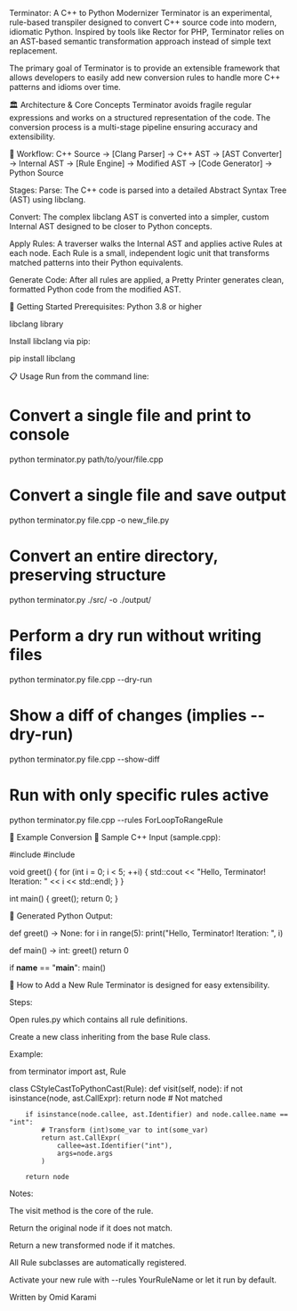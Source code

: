 Terminator: A C++ to Python Modernizer
Terminator is an experimental, rule-based transpiler designed to convert C++ source code into modern, idiomatic Python.
Inspired by tools like Rector for PHP, Terminator relies on an AST-based semantic transformation approach instead of simple text replacement.

The primary goal of Terminator is to provide an extensible framework that allows developers to easily add new conversion rules to handle more C++ patterns and idioms over time.

🏛️ Architecture & Core Concepts
Terminator avoids fragile regular expressions and works on a structured representation of the code.
The conversion process is a multi-stage pipeline ensuring accuracy and extensibility.

🔷 Workflow:
C++ Source
→ [Clang Parser]
→ C++ AST
→ [AST Converter]
→ Internal AST
→ [Rule Engine]
→ Modified AST
→ [Code Generator]
→ Python Source

Stages:
Parse:
The C++ code is parsed into a detailed Abstract Syntax Tree (AST) using libclang.

Convert:
The complex libclang AST is converted into a simpler, custom Internal AST designed to be closer to Python concepts.

Apply Rules:
A traverser walks the Internal AST and applies active Rules at each node. Each Rule is a small, independent logic unit that transforms matched patterns into their Python equivalents.

Generate Code:
After all rules are applied, a Pretty Printer generates clean, formatted Python code from the modified AST.

🚀 Getting Started
Prerequisites:
Python 3.8 or higher

libclang library

Install libclang via pip:

pip install libclang

📋 Usage
Run from the command line:

# Convert a single file and print to console
python terminator.py path/to/your/file.cpp

# Convert a single file and save output
python terminator.py file.cpp -o new_file.py

# Convert an entire directory, preserving structure
python terminator.py ./src/ -o ./output/

# Perform a dry run without writing files
python terminator.py file.cpp --dry-run

# Show a diff of changes (implies --dry-run)
python terminator.py file.cpp --show-diff

# Run with only specific rules active
python terminator.py file.cpp --rules ForLoopToRangeRule

📝 Example Conversion
🎯 Sample C++ Input (sample.cpp):

#include <iostream>
#include <string>

void greet() {
    for (int i = 0; i < 5; ++i) {
        std::cout << "Hello, Terminator! Iteration: " << i << std::endl;
    }
}

int main() {
    greet();
    return 0;
}

🔷 Generated Python Output:

def greet() -> None:
    for i in range(5):
        print("Hello, Terminator! Iteration: ", i)


def main() -> int:
    greet()
    return 0


if __name__ == "__main__":
    main()

🔧 How to Add a New Rule
Terminator is designed for easy extensibility.

Steps:

Open rules.py which contains all rule definitions.

Create a new class inheriting from the base Rule class.

Example:

from terminator import ast, Rule

class CStyleCastToPythonCast(Rule):
    def visit(self, node):
        if not isinstance(node, ast.CallExpr):
            return node  # Not matched

        if isinstance(node.callee, ast.Identifier) and node.callee.name == "int":
            # Transform (int)some_var to int(some_var)
            return ast.CallExpr(
                callee=ast.Identifier("int"),
                args=node.args
            )

        return node

Notes:

The visit method is the core of the rule.

Return the original node if it does not match.

Return a new transformed node if it matches.

All Rule subclasses are automatically registered.

Activate your new rule with --rules YourRuleName or let it run by default.

Written by Omid Karami
